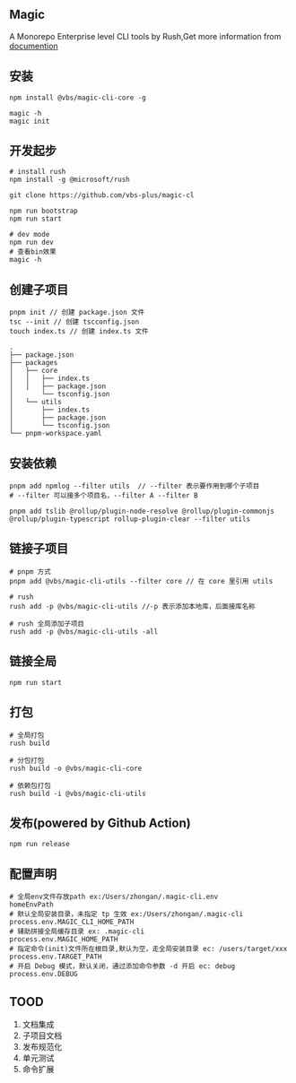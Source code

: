 ## Magic

A Monorepo Enterprise level CLI tools by Rush,Get more information from [documention](https://magic-cli.netlify.app/)

## 安装

```shell
npm install @vbs/magic-cli-core -g

magic -h
magic init
```

## 开发起步

```shell
# install rush
npm install -g @microsoft/rush

git clone https://github.com/vbs-plus/magic-cl

npm run bootstrap
npm run start

# dev mode
npm run dev
# 查看bin效果
magic -h
```

## 创建子项目

```shell
pnpm init // 创建 package.json 文件
tsc --init // 创建 tscconfig.json
touch index.ts // 创建 index.ts 文件
```

```shell
.
├── package.json
├── packages
│   ├── core
│   │   ├── index.ts
│   │   ├── package.json
│       └── tsconfig.json
│   └── utils
│       ├── index.ts
│       ├── package.json
│       └── tsconfig.json
└── pnpm-workspace.yaml
```

## 安装依赖

```shell
pnpm add npmlog --filter utils  // --filter 表示要作用到哪个子项目
# --filter 可以接多个项目名，--filter A --filter B

pnpm add tslib @rollup/plugin-node-resolve @rollup/plugin-commonjs @rollup/plugin-typescript rollup-plugin-clear --filter utils
```

## 链接子项目

```shell
# pnpm 方式
pnpm add @vbs/magic-cli-utils --filter core // 在 core 里引用 utils

# rush
rush add -p @vbs/magic-cli-utils //-p 表示添加本地库，后面接库名称

# rush 全局添加子项目
rush add -p @vbs/magic-cli-utils -all
```

## 链接全局

```shell
npm run start
```

## 打包

```shell
# 全局打包
rush build

# 分包打包
rush build -o @vbs/magic-cli-core

# 依赖包打包
rush build -i @vbs/magic-cli-utils
```


## 发布(powered by Github Action)

```shell
npm run release
```

## 配置声明

```shell
# 全局env文件存放path ex:/Users/zhongan/.magic-cli.env
homeEnvPath
# 默认全局安装目录，未指定 tp 生效 ex:/Users/zhongan/.magic-cli
process.env.MAGIC_CLI_HOME_PATH
# 辅助拼接全局缓存目录 ex: .magic-cli
process.env.MAGIC_HOME_PATH
# 指定命令(init)文件所在根目录,默认为空，走全局安装目录 ec: /users/target/xxx
process.env.TARGET_PATH
# 开启 Debug 模式，默认关闭，通过添加命令参数 -d 开启 ec: debug
process.env.DEBUG
```


## TOOD

1. 文档集成
2. 子项目文档
3. 发布规范化
4. 单元测试
5. 命令扩展
